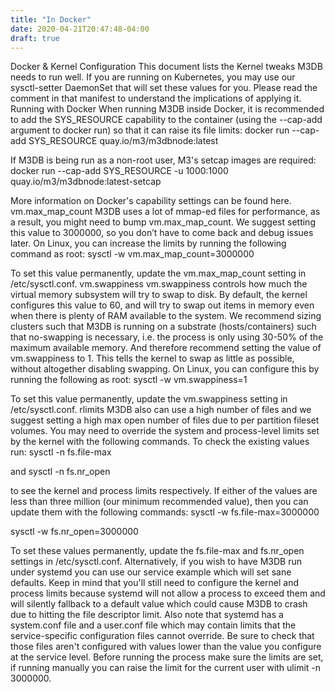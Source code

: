 ```yaml
---
title: "In Docker"
date: 2020-04-21T20:47:48-04:00
draft: true
---
```


Docker & Kernel Configuration
This document lists the Kernel tweaks M3DB needs to run well. If you are running on Kubernetes, you may use our sysctl-setter DaemonSet that will set these values for you. Please read the comment in that manifest to understand the implications of applying it.
Running with Docker
When running M3DB inside Docker, it is recommended to add the SYS_RESOURCE capability to the container (using the --cap-add argument to docker run) so that it can raise its file limits:
docker run --cap-add SYS_RESOURCE quay.io/m3/m3dbnode:latest

If M3DB is being run as a non-root user, M3's setcap images are required:
docker run --cap-add SYS_RESOURCE -u 1000:1000 quay.io/m3/m3dbnode:latest-setcap

More information on Docker's capability settings can be found here.
vm.max_map_count
M3DB uses a lot of mmap-ed files for performance, as a result, you might need to bump vm.max_map_count. We suggest setting this value to 3000000, so you don’t have to come back and debug issues later.
On Linux, you can increase the limits by running the following command as root:
sysctl -w vm.max_map_count=3000000

To set this value permanently, update the vm.max_map_count setting in /etc/sysctl.conf.
vm.swappiness
vm.swappiness controls how much the virtual memory subsystem will try to swap to disk. By default, the kernel configures this value to 60, and will try to swap out items in memory even when there is plenty of RAM available to the system.
We recommend sizing clusters such that M3DB is running on a substrate (hosts/containers) such that no-swapping is necessary, i.e. the process is only using 30-50% of the maximum available memory. And therefore recommend setting the value of vm.swappiness to 1. This tells the kernel to swap as little as possible, without altogether disabling swapping.
On Linux, you can configure this by running the following as root:
sysctl -w vm.swappiness=1

To set this value permanently, update the vm.swappiness setting in /etc/sysctl.conf.
rlimits
M3DB also can use a high number of files and we suggest setting a high max open number of files due to per partition fileset volumes.
You may need to override the system and process-level limits set by the kernel with the following commands. To check the existing values run:
sysctl -n fs.file-max

and
sysctl -n fs.nr_open

to see the kernel and process limits respectively. If either of the values are less than three million (our minimum recommended value), then you can update them with the following commands:
sysctl -w fs.file-max=3000000

sysctl -w fs.nr_open=3000000

To set these values permanently, update the fs.file-max and fs.nr_open settings in /etc/sysctl.conf.
Alternatively, if you wish to have M3DB run under systemd you can use our service example which will set sane defaults. Keep in mind that you'll still need to configure the kernel and process limits because systemd will not allow a process to exceed them and will silently fallback to a default value which could cause M3DB to crash due to hitting the file descriptor limit. Also note that systemd has a system.conf file and a user.conf file which may contain limits that the service-specific configuration files cannot override. Be sure to check that those files aren't configured with values lower than the value you configure at the service level.
Before running the process make sure the limits are set, if running manually you can raise the limit for the current user with ulimit -n 3000000.

